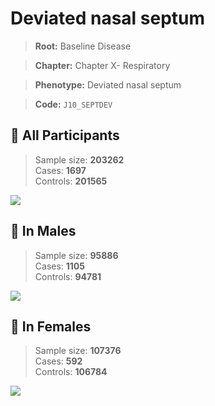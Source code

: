# Deviated nasal septum

> **Root:** Baseline Disease  

> **Chapter:** Chapter X- Respiratory  

> **Phenotype:** Deviated nasal septum  

> **Code:** `J10_SEPTDEV`

## 🧪 All Participants  
> Sample size: **203262**  
> Cases: **1697**  
> Controls: **201565**
<img src="/Disease/Figures/ALL/Baseline/J10_SEPTDEV.png"/>
<CsvTable src="/Disease_Data/ALL/Baseline/LG_J10_SEPTDEV.csv" label="🔍 View full results" />

## 👨 In Males  
> Sample size: **95886**  
> Cases: **1105**  
> Controls: **94781**
<img src="/Disease/Figures/Male/Baseline/J10_SEPTDEV.png"/>
<CsvTable src="/Disease_Data/Male/Baseline/LG_J10_SEPTDEV.csv" label="🔍 View full results" />

## 👩 In Females  
> Sample size: **107376**  
> Cases: **592**  
> Controls: **106784**
<img src="/Disease/Figures/Female/Baseline/J10_SEPTDEV.png"/>
<CsvTable src="/Disease_Data/Female/Baseline/LG_J10_SEPTDEV.csv" label="🔍 View full results" />
